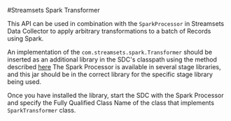 <!---
  Licensed under the Apache License, Version 2.0 (the "License");
  you may not use this file except in compliance with the License.
  You may obtain a copy of the License at

    http://www.apache.org/licenses/LICENSE-2.0

  Unless required by applicable law or agreed to in writing, software
  distributed under the License is distributed on an "AS IS" BASIS,
  WITHOUT WARRANTIES OR CONDITIONS OF ANY KIND, either express or implied.
  See the License for the specific language governing permissions and
  limitations under the License. See accompanying LICENSE file.
--->

#Streamsets Spark Transformer

This API can be used in combination with the `SparkProcessor`
in Streamsets Data Collector to apply arbitrary transformations
to a batch of Records using Spark.

An implementation of the `com.streamsets.spark.Transformer` should
be inserted as an additional library in the SDC's classpath using
the method described [here](https://streamsets.com/documentation/datacollector/latest/help/#Install_Config/AdditionalDrivers.html#task_idl_hqw_ft)
The Spark Processor is available in several stage libraries, and this
jar should be in the correct library for the specific stage library being used.

Once you have installed the library, start the SDC with the Spark Processor
and specify the Fully Qualified Class Name of the class that implements
`SparkTransformer` class.